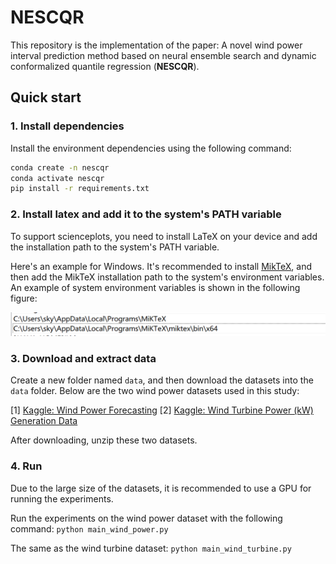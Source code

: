 # NESCQR

This repository is the implementation of the paper: A novel wind power interval prediction method based on neural ensemble search and dynamic conformalized quantile regression (<b>NESCQR</b>). 

## Quick start
### 1. Install dependencies 
Install the environment dependencies using the following command:

```bash
conda create -n nescqr
conda activate nescqr
pip install -r requirements.txt
```

### 2. Install latex and add it to the system's PATH variable
To support scienceplots, you need to install LaTeX on your device and add the installation path to the system's PATH variable. 

Here's an example for Windows. It's recommended to install [MikTeX](https://miktex.org/download), and then add the MikTeX installation path to the system's environment variables. An example of system environment variables is shown in the following figure:

![windows_miketx_path_variable](./images/windows_miketx_path_variable.png)


### 3. Download and extract data
Create a new folder named `data`, and then download the datasets into the `data` folder. Below are the two wind power datasets used in this study:

[1] [Kaggle: Wind Power Forecasting](https://www.kaggle.com/datasets/theforcecoder/wind-power-forecasting/) 
[2] [Kaggle: Wind Turbine Power (kW) Generation Data](https://www.kaggle.com/datasets/psycon/wind-turbine-energy-kw-generation-data/data)

After downloading, unzip these two datasets.

### 4. Run
Due to the large size of the datasets, it is recommended to use a GPU for running the experiments. 

Run the experiments on the wind power dataset with the following command:
`python main_wind_power.py`

The same as the wind turbine dataset:
`python main_wind_turbine.py`
